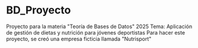 # BD_Proyecto
Proyecto para la materia "Teoría de Bases de Datos" 2025
Tema: Aplicación de gestión de dietas y nutrición para jóvenes deportistas
Para hacer este proyecto, se creó una empresa ficticia llamada "Nutrisport"
